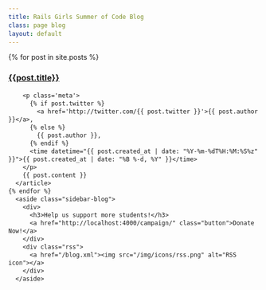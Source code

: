 ```yaml
---
title: Rails Girls Summer of Code Blog
class: page blog
layout: default
---
```


<section class="main container">
  <div class="wrapper-blog">
    {% for post in site.posts %}
      <article class="content-blog">
        <h1><a href="{{post.url}}">{{post.title}}</a></h1>

        <p class='meta'>
          {% if post.twitter %}
            <a href='http://twitter.com/{{ post.twitter }}'>{{ post.author }}</a>,
          {% else %}
            {{ post.author }},
          {% endif %}
          <time datetime="{{ post.created_at | date: "%Y-%m-%dT%H:%M:%S%z"  }}">{{ post.created_at | date: "%B %-d, %Y" }}</time>
        </p>
        {{ post.content }}
      </article>
    {% endfor %}
      <aside class="sidebar-blog">
        <div>
          <h3>Help us support more students!</h3>
          <a href="http://localhost:4000/campaign/" class="button">Donate Now!</a>
        </div>
        <div class="rss">
          <a href="/blog.xml"><img src="/img/icons/rss.png" alt="RSS icon"></a>
        </div>
      </aside>
  </div>
</section>
